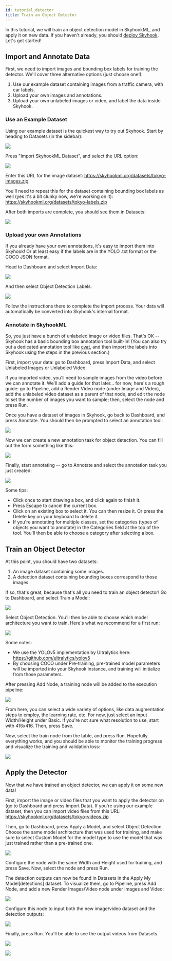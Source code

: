 ```yaml
---
id: tutorial_detector
title: Train an Object Detector
---
```


In this tutorial, we will train an object detection model in SkyhookML, and apply it on new data. If you haven't already, you should [deploy Skyhook](quickstart.md). Let's get started!

## Import and Annotate Data

First, we need to import images and bounding box labels for training the detector. We'll cover three alternative options (just choose one!):

1. Use our example dataset containing images from a traffic camera, with car labels.
2. Upload your own images and annotations.
3. Upload your own unlabeled images or video, and label the data inside Skyhook.

### Use an Example Dataset

Using our example dataset is the quickest way to try out Skyhook. Start by heading to Datasets (in the sidebar):

![](/img/tutorials/datasets.png)

Press "Import SkyhookML Dataset", and select the URL option:

![](/img/tutorials/import_skyhookml_dataset.png)

Enter this URL for the image dataset: https://skyhookml.org/datasets/tokyo-images.zip

You'll need to repeat this for the dataset containing bounding box labels as well (yes it's a bit clunky now, we're working on it): https://skyhookml.org/datasets/tokyo-labels.zip

After both imports are complete, you should see them in Datasets:

![](/img/tutorials/datasets_traffic_camera.png)

### Upload your own Annotations

If you already have your own annotations, it's easy to import them into Skyhook! Or at least easy if the labels are in the YOLO .txt format or the COCO JSON format.

Head to Dashboard and select Import Data:

![](/img/tutorials/quickstart.png)

And then select Object Detection Labels:

![](/img/tutorials/quickstart_import.png)

Follow the instructions there to complete the import process. Your data will automatically be converted into Skyhook's internal format.

### Annotate in SkyhookML

So, you just have a bunch of unlabeled image or video files. That's OK -- Skyhook has a basic bounding box annotation tool built-in! (You can also try out a dedicated annotation tool like [cvat](https://github.com/openvinotoolkit/cvat), and then import the labels into Skyhook using the steps in the previous section.)

First, import your data: go to Dashboard, press Import Data, and select Unlabeled Images or Unlabeled Video.

If you imported video, you'll need to sample images from the video before we can annotate it. We'll add a guide for that later... for now, here's a rough guide: go to Pipeline, add a Render Video node (under Image and Video), add the unlabeled video dataset as a parent of that node, and edit the node to set the number of images you want to sample; then, select the node and press Run.

Once you have a dataset of images in Skyhook, go back to Dashboard, and press Annotate. You should then be prompted to select an annotation tool:

![](/img/tutorials/quickstart_annotate.png)

Now we can create a new annotation task for object detection. You can fill out the form something like this:

![](/img/tutorials/quickstart_annotate_detection.png)

Finally, start annotating -- go to Annotate and select the annotation task you just created:

![](/img/tutorials/annotate_detection.png)

Some tips:

- Click once to start drawing a box, and click again to finish it.
- Press Escape to cancel the current box.
- Click on an existing box to select it. You can then resize it. Or press the Delete key on your keyboard to delete it.
- If you're annotating for multiple classes, set the categories (types of objects you want to annotate) in the Categories field at the top of the tool. You'll then be able to choose a category after selecting a box.

## Train an Object Detector

At this point, you should have two datasets:

1. An image dataset containing some images.
2. A detection dataset containing bounding boxes correspond to those images.

If so, that's great, because that's all you need to train an object detector! Go to Dashboard, and select Train a Model:

![](/img/tutorials/quickstart_train.png)

Select Object Detection. You'll then be able to choose which model architecture you want to train. Here's what we recommend for a first run:

![](/img/tutorials/quickstart_train_detection.png)

Some notes:

- We use the YOLOv5 implementation by Ultralytics here: https://github.com/ultralytics/yolov5
- By choosing COCO under Pre-training, pre-trained model parameters will be imported into your Skyhook instance, and training will initialize from those parameters.

After pressing Add Node, a training node will be added to the execution pipeline:

![](/img/tutorials/pytorch_train_training.png)

From here, you can select a wide variety of options, like data augmentation steps to employ, the learning rate, etc. For now, just select an input Width/Height under Basic. If you're not sure what resolution to use, start with 416x416. Then, press Save.

Now, select the train node from the table, and press Run. Hopefully everything works, and you should be able to monitor the training progress and visualize the training and validation loss:

![](/img/tutorials/job_train.png)

## Apply the Detector

Now that we have trained an object detector, we can apply it on some new data!

First, import the image or video files that you want to apply the detector on (go to Dashboard and press Import Data). If you're using our example dataset, then you can import video files from this URL: https://skyhookml.org/datasets/tokyo-videos.zip

Then, go to Dashboard, press Apply a Model, and select Object Detection. Choose the same model architecture that was used for training, and make sure to select Custom Model for the model type to use the model that was just trained rather than a pre-trained one.

![](/img/tutorials/quickstart_apply_detection.png)

Configure the node with the same Width and Height used for training, and press Save. Now, select the node and press Run.

The detection outputs can now be found in Datasets in the Apply My Model[detections] dataset. To visualize them, go to Pipeline, press Add Node, and add a new Render Images/Video node under Images and Video:

![](/img/tutorials/add_node_render.png)

Configure this node to input both the new image/video dataset and the detection outputs:

![](/img/tutorials/nodes_render_traffic_camera.png)

Finally, press Run. You'll be able to see the output videos from Datasets.

![](/img/tutorials/traffic_camera_render_dataset.png)

![](/img/tutorials/traffic_camera_render_item.png)
